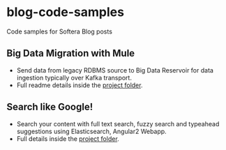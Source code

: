 # blog-code-samples
Code samples for Softera Blog posts

## Big Data Migration with Mule
* Send data from legacy RDBMS source to Big Data Reservoir for data ingestion typically over Kafka transport.
* Full readme details inside the [project folder](/big-data-migration-with-mule).

## Search like Google!
* Search your content with full text search, fuzzy search and typeahead suggestions using Elasticsearch, Angular2 Webapp.
* Full details inside the [project folder](/med-online-webapp).